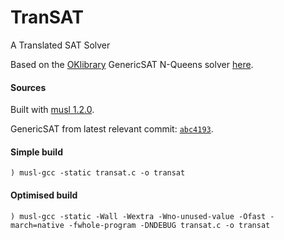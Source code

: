 # TranSAT
A Translated SAT Solver

Based on the [OKlibrary](https://github.com/OKullmann/oklibrary/) GenericSAT N-Queens solver [here](https://github.com/OKullmann/oklibrary/tree/master/Satisfiability/Transformers/Generators/Queens/GenericSAT).

#### Sources

Built with [musl 1.2.0](https://musl.libc.org/).

GenericSAT from latest relevant commit: [`abc4193`](https://github.com/OKullmann/oklibrary/commit/abc419334da4e73f44dd1c13cc4d3ae78a534b63).

#### Simple build
```
) musl-gcc -static transat.c -o transat
```

#### Optimised build
```
) musl-gcc -static -Wall -Wextra -Wno-unused-value -Ofast -march=native -fwhole-program -DNDEBUG transat.c -o transat
```

